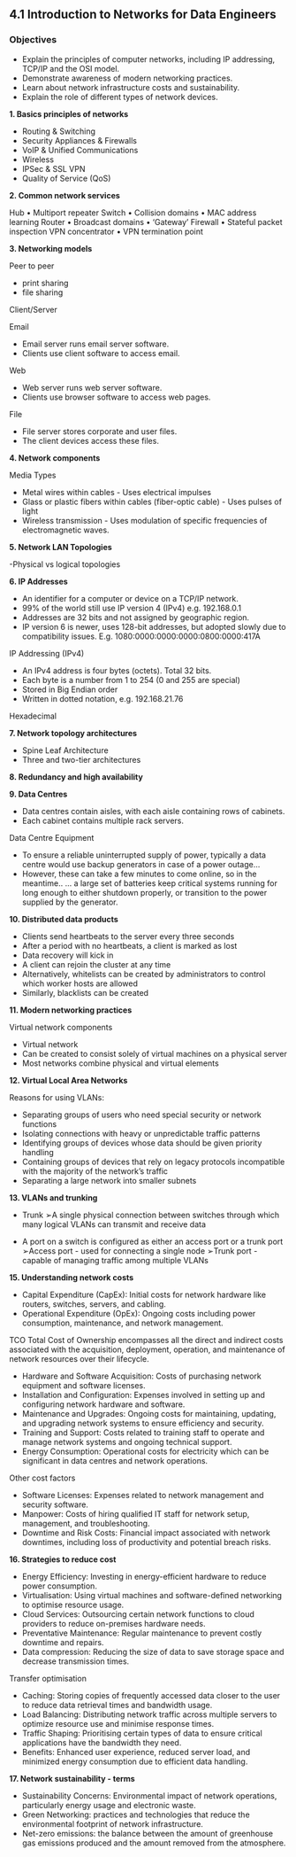 ## 4.1 Introduction to Networks for Data Engineers

### Objectives

- Explain the principles of computer networks, including IP addressing, TCP/IP and the OSI model.
- Demonstrate awareness of modern networking practices.
- Learn about network infrastructure costs and sustainability.
- Explain the role of different types of network devices.

**1. Basics principles of networks**

- Routing & Switching
- Security Appliances & Firewalls
- VoIP & Unified Communications
- Wireless
- IPSec & SSL VPN
- Quality of Service (QoS)

**2. Common network services**

Hub
• Multiport repeater
Switch
• Collision domains
• MAC address learning
Router
• Broadcast domains
• ‘Gateway’
Firewall
• Stateful packet inspection
VPN concentrator
• VPN termination point

**3. Networking models**

Peer to peer
- print sharing
- file sharing

Client/Server

Email 
- Email server runs email server software.
- Clients use client software to access email.
 
Web
- Web server runs web server software.
- Clients use browser software to access web pages.

File 
- File server stores corporate and user files.
- The client devices access these files.

**4. Network components**

Media Types 
- Metal wires within cables - Uses electrical impulses
- Glass or plastic fibers within cables (fiber-optic cable) - Uses pulses of light
- Wireless transmission  - Uses modulation of specific frequencies of electromagnetic waves.

**5. Network LAN Topologies**

-Physical vs logical topologies

**6. IP Addresses**

- An identifier for a computer or device on a TCP/IP network.
- 99% of the world still use IP version 4 (IPv4) e.g. 192.168.0.1
- Addresses are 32 bits and not assigned by geographic region.
- IP version 6 is newer, uses 128-bit addresses, but adopted slowly due to compatibility issues.
E.g. 1080:0000:0000:0000:0800:0000:417A

IP Addressing (IPv4)

- An IPv4 address is four bytes (octets). Total 32 bits.
- Each byte is a number from 1 to 254 (0 and 255 are special)
- Stored in Big Endian order
- Written in dotted notation, e.g. 192.168.21.76

Hexadecimal

**7. Network topology architectures**
- Spine Leaf Architecture
- Three and two-tier architectures

**8. Redundancy and high availability**

**9. Data Centres**

- Data centres contain aisles, with each aisle containing rows of cabinets.
- Each cabinet contains multiple rack servers.

Data Centre Equipment
- To ensure a reliable uninterrupted supply of power, typically a data centre would use backup generators in case of a power outage…
- However, these can take a few minutes to come online, so in the meantime..
...  a large set of batteries keep critical systems running for long enough to either shutdown properly, or transition to the power supplied by the generator.

**10. Distributed data products**

- Clients send heartbeats to the server every three seconds
- After a period with no heartbeats, a client is marked as lost
- Data recovery will kick in
- A client can rejoin the cluster at any time
- Alternatively, whitelists can be created by administrators to control which worker hosts are allowed
- Similarly, blacklists can be created

**11. Modern networking practices**

Virtual network components
- Virtual network
- Can be created to consist solely of virtual machines on a physical server
- Most networks combine physical and virtual elements
  
**12. Virtual Local Area Networks**

Reasons for using VLANs:
- Separating groups of users who need special security or network functions
- Isolating connections with heavy or unpredictable traffic patterns
- Identifying groups of devices whose data should be given priority handling
- Containing groups of devices that rely on legacy protocols incompatible with the majority of the network’s traffic
- Separating a large network into smaller subnets

**13. VLANs and trunking**

- Trunk
➢A single physical connection between switches through which many logical VLANs can transmit and receive data

- A port on a switch is configured as either an access port or a trunk port
➢Access port - used for connecting a single node
➢Trunk port - capable of managing traffic among multiple VLANs

**15. Understanding network costs**

- Capital Expenditure (CapEx): Initial costs for network hardware like routers, switches, servers, and cabling.
- Operational Expenditure (OpEx): Ongoing costs including power consumption, maintenance, and network management.

TCO
Total Cost of Ownership encompasses all the direct and indirect costs associated with the acquisition, deployment, operation, and maintenance of network resources over their lifecycle.

- Hardware and Software Acquisition: Costs of purchasing network equipment and software licenses.
- Installation and Configuration: Expenses involved in setting up and configuring network hardware and software.
- Maintenance and Upgrades: Ongoing costs for maintaining, updating, and upgrading network systems to ensure efficiency and security.
- Training and Support: Costs related to training staff to operate and manage network systems and ongoing technical support.
- Energy Consumption: Operational costs for electricity which can be significant in data centres and network operations.

Other cost factors
- Software Licenses: Expenses related to network management and security software.
- Manpower: Costs of hiring qualified IT staff for network setup, management, and troubleshooting.
- Downtime and Risk Costs: Financial impact associated with network downtimes, including loss of productivity and potential breach risks.

**16. Strategies to reduce cost**

- Energy Efficiency: Investing in energy-efficient hardware to reduce power consumption.
- Virtualisation: Using virtual machines and software-defined networking to optimise resource usage.
- Cloud Services: Outsourcing certain network functions to cloud providers to reduce on-premises hardware needs.
- Preventative Maintenance: Regular maintenance to prevent costly downtime and repairs.
- Data compression: Reducing the size of data to save storage space and decrease transmission times.

Transfer optimisation

- Caching: Storing copies of frequently accessed data closer to the user to reduce data retrieval times and bandwidth usage.
- Load Balancing: Distributing network traffic across multiple servers to optimize resource use and minimise response times.
- Traffic Shaping: Prioritising certain types of data to ensure critical applications have the bandwidth they need.
- Benefits: Enhanced user experience, reduced server load, and minimized energy consumption due to efficient data handling.

**17. Network sustainability - terms**

- Sustainability Concerns: Environmental impact of network operations, particularly energy usage and electronic waste.
- Green Networking: practices and technologies that reduce the environmental footprint of network infrastructure.
- Net-zero emissions: the balance between the amount of greenhouse gas emissions produced and the amount removed from the atmosphere.



